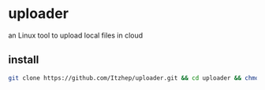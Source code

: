 # uploader
an Linux tool to upload local files in cloud

## install
```bash
git clone https://github.com/Itzhep/uploader.git && cd uploader && chmod +x install_uploader.sh && ./install_uploader.sh
```
